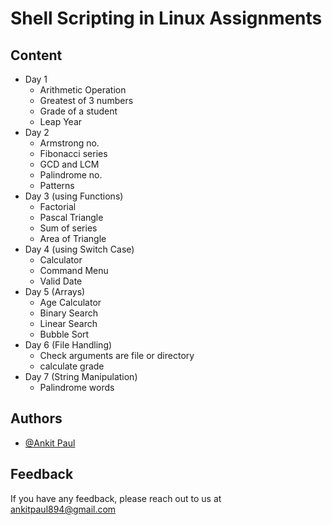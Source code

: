 # Shell Scripting in Linux Assignments

## Content

- Day 1
  - Arithmetic Operation
  - Greatest of 3 numbers
  - Grade of a student
  - Leap Year
- Day 2
  - Armstrong no.
  - Fibonacci series
  - GCD and LCM
  - Palindrome no.
  - Patterns
- Day 3 (using Functions)
  - Factorial
  - Pascal Triangle
  - Sum of series
  - Area of Triangle
- Day 4 (using Switch Case)
  - Calculator
  - Command Menu
  - Valid Date
- Day 5 (Arrays)
  - Age Calculator
  - Binary Search
  - Linear Search
  - Bubble Sort
- Day 6 (File Handling)
  - Check arguments are file or directory
  - calculate grade
- Day 7 (String Manipulation)
  - Palindrome words

## Authors

- [@Ankit Paul](https://github.com/Ankit-AP-Paul)

## Feedback

If you have any feedback, please reach out to us at ankitpaul894@gmail.com
